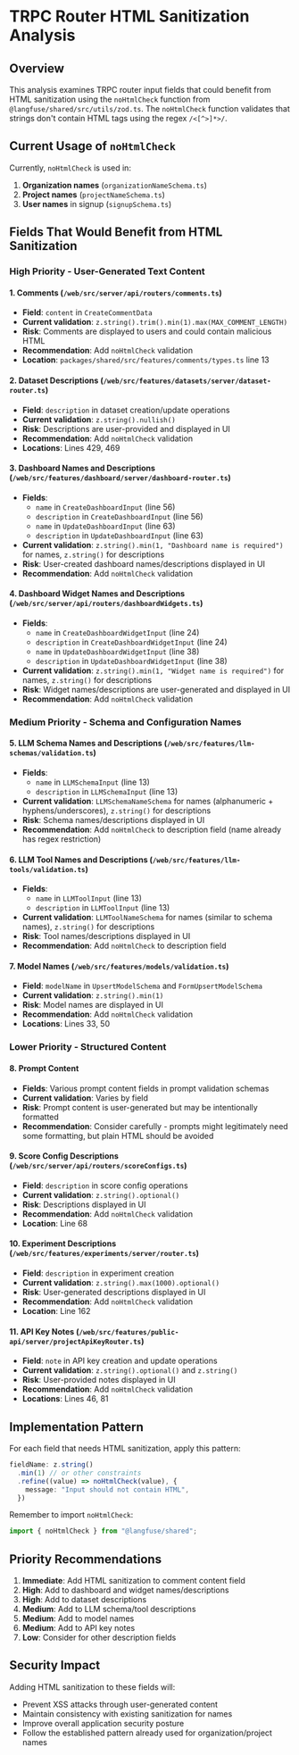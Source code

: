# TRPC Router HTML Sanitization Analysis

## Overview

This analysis examines TRPC router input fields that could benefit from HTML sanitization using the `noHtmlCheck` function from `@langfuse/shared/src/utils/zod.ts`. The `noHtmlCheck` function validates that strings don't contain HTML tags using the regex `/<[^>]*>/`.

## Current Usage of `noHtmlCheck`

Currently, `noHtmlCheck` is used in:
1. **Organization names** (`organizationNameSchema.ts`)
2. **Project names** (`projectNameSchema.ts`) 
3. **User names** in signup (`signupSchema.ts`)

## Fields That Would Benefit from HTML Sanitization

### High Priority - User-Generated Text Content

#### 1. **Comments** (`/web/src/server/api/routers/comments.ts`)
- **Field**: `content` in `CreateCommentData`
- **Current validation**: `z.string().trim().min(1).max(MAX_COMMENT_LENGTH)`
- **Risk**: Comments are displayed to users and could contain malicious HTML
- **Recommendation**: Add `noHtmlCheck` validation
- **Location**: `packages/shared/src/features/comments/types.ts` line 13

#### 2. **Dataset Descriptions** (`/web/src/features/datasets/server/dataset-router.ts`)
- **Field**: `description` in dataset creation/update operations
- **Current validation**: `z.string().nullish()`
- **Risk**: Descriptions are user-provided and displayed in UI
- **Recommendation**: Add `noHtmlCheck` validation
- **Locations**: Lines 429, 469

#### 3. **Dashboard Names and Descriptions** (`/web/src/features/dashboard/server/dashboard-router.ts`)
- **Fields**: 
  - `name` in `CreateDashboardInput` (line 56)
  - `description` in `CreateDashboardInput` (line 56)  
  - `name` in `UpdateDashboardInput` (line 63)
  - `description` in `UpdateDashboardInput` (line 63)
- **Current validation**: `z.string().min(1, "Dashboard name is required")` for names, `z.string()` for descriptions
- **Risk**: User-created dashboard names/descriptions displayed in UI
- **Recommendation**: Add `noHtmlCheck` validation

#### 4. **Dashboard Widget Names and Descriptions** (`/web/src/server/api/routers/dashboardWidgets.ts`)
- **Fields**:
  - `name` in `CreateDashboardWidgetInput` (line 24)
  - `description` in `CreateDashboardWidgetInput` (line 24)
  - `name` in `UpdateDashboardWidgetInput` (line 38)
  - `description` in `UpdateDashboardWidgetInput` (line 38)
- **Current validation**: `z.string().min(1, "Widget name is required")` for names, `z.string()` for descriptions
- **Risk**: Widget names/descriptions are user-generated and displayed in UI
- **Recommendation**: Add `noHtmlCheck` validation

### Medium Priority - Schema and Configuration Names

#### 5. **LLM Schema Names and Descriptions** (`/web/src/features/llm-schemas/validation.ts`)
- **Fields**:
  - `name` in `LLMSchemaInput` (line 13)
  - `description` in `LLMSchemaInput` (line 13) 
- **Current validation**: `LLMSchemaNameSchema` for names (alphanumeric + hyphens/underscores), `z.string()` for descriptions
- **Risk**: Schema names/descriptions displayed in UI
- **Recommendation**: Add `noHtmlCheck` to description field (name already has regex restriction)

#### 6. **LLM Tool Names and Descriptions** (`/web/src/features/llm-tools/validation.ts`)
- **Fields**:
  - `name` in `LLMToolInput` (line 13)
  - `description` in `LLMToolInput` (line 13)
- **Current validation**: `LLMToolNameSchema` for names (similar to schema names), `z.string()` for descriptions
- **Risk**: Tool names/descriptions displayed in UI
- **Recommendation**: Add `noHtmlCheck` to description field

#### 7. **Model Names** (`/web/src/features/models/validation.ts`)
- **Field**: `modelName` in `UpsertModelSchema` and `FormUpsertModelSchema`
- **Current validation**: `z.string().min(1)`
- **Risk**: Model names are displayed in UI
- **Recommendation**: Add `noHtmlCheck` validation
- **Locations**: Lines 33, 50

### Lower Priority - Structured Content

#### 8. **Prompt Content** 
- **Fields**: Various prompt content fields in prompt validation schemas
- **Current validation**: Varies by field
- **Risk**: Prompt content is user-generated but may be intentionally formatted
- **Recommendation**: Consider carefully - prompts might legitimately need some formatting, but plain HTML should be avoided

#### 9. **Score Config Descriptions** (`/web/src/server/api/routers/scoreConfigs.ts`)
- **Field**: `description` in score config operations
- **Current validation**: `z.string().optional()`
- **Risk**: Descriptions displayed in UI
- **Recommendation**: Add `noHtmlCheck` validation
- **Location**: Line 68

#### 10. **Experiment Descriptions** (`/web/src/features/experiments/server/router.ts`)
- **Field**: `description` in experiment creation
- **Current validation**: `z.string().max(1000).optional()`
- **Risk**: User-generated descriptions displayed in UI
- **Recommendation**: Add `noHtmlCheck` validation
- **Location**: Line 162

#### 11. **API Key Notes** (`/web/src/features/public-api/server/projectApiKeyRouter.ts`)
- **Field**: `note` in API key creation and update operations
- **Current validation**: `z.string().optional()` and `z.string()`
- **Risk**: User-provided notes displayed in UI
- **Recommendation**: Add `noHtmlCheck` validation
- **Locations**: Lines 46, 81

## Implementation Pattern

For each field that needs HTML sanitization, apply this pattern:

```typescript
fieldName: z.string()
  .min(1) // or other constraints
  .refine((value) => noHtmlCheck(value), {
    message: "Input should not contain HTML",
  })
```

Remember to import `noHtmlCheck`:
```typescript
import { noHtmlCheck } from "@langfuse/shared";
```

## Priority Recommendations

1. **Immediate**: Add HTML sanitization to comment content field
2. **High**: Add to dashboard and widget names/descriptions
3. **High**: Add to dataset descriptions  
4. **Medium**: Add to LLM schema/tool descriptions
5. **Medium**: Add to model names
6. **Medium**: Add to API key notes
7. **Low**: Consider for other description fields

## Security Impact

Adding HTML sanitization to these fields will:
- Prevent XSS attacks through user-generated content
- Maintain consistency with existing sanitization for names
- Improve overall application security posture
- Follow the established pattern already used for organization/project names